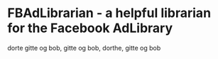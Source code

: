 # FBAdLibrarian - a helpful librarian for the Facebook AdLibrary

 
 dorte gitte og bob, gitte og bob, dorthe, gitte og bob



 

